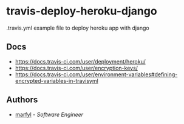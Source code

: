 # travis-deploy-heroku-django

.travis.yml example file to deploy heroku app with django

## Docs

- https://docs.travis-ci.com/user/deployment/heroku/
- https://docs.travis-ci.com/user/encryption-keys/
- https://docs.travis-ci.com/user/environment-variables#defining-encrypted-variables-in-travisyml

## Authors

* [marfyl](https://github.com/marfyl) - *Software Engineer*

